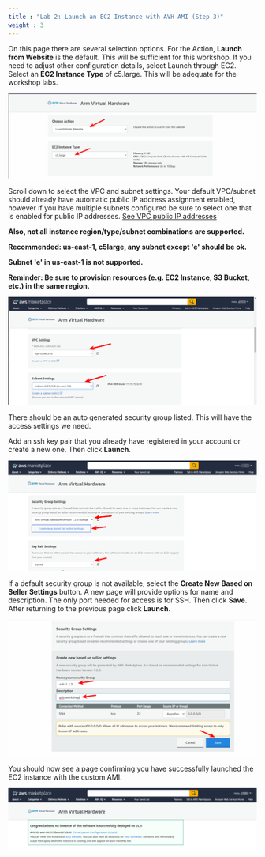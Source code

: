```yaml
---
title : "Lab 2: Launch an EC2 Instance with AVH AMI (Step 3)"
weight : 3
---
```


On this page there are several selection options. For the Action, **Launch from Website** is the default. This will be sufficient for this workshop. If you need to adjust other configuration details, select Launch through EC2. Select an **EC2 Instance Type** of c5.large. This will be adequate for the workshop labs.

![avh_overview](/static/marketplace-5.png)

Scroll down to select the VPC and subnet settings.  Your default VPC/subnet should already have automatic public IP address assignment enabled, however if you have multiple subnets configured be sure to select one that is enabled for public IP addresses. [See VPC public IP addresses](/300-labs/lab-1/s3/publicip)

**Also, not all instance region/type/subnet combinations are supported.**

**Recommended: us-east-1, c5large, any subnet except 'e' should be ok.**

**Subnet 'e' in us-east-1 is not supported.** 

**Reminder: Be sure to provision resources (e.g. EC2 Instance, S3 Bucket, etc.) in the same region.**

![avh_overview](/static/marketplace-6.png)

There should be an auto generated security group listed. This will have the access settings we need. 

Add an ssh key pair that you already have registered in your account or create a new one. Then click **Launch**.

![avh_overview](/static/marketplace-7.png)

If a default security group is not available, select the **Create New Based on Seller Settings** button. A new page will provide options for name and description. The only port needed for access is for SSH. Then click **Save**. After returning to the previous page click **Launch**.

![avh_mkt-10](/static/marketplace-10.png)

You should now see a page confirming you have successfully launched the EC2 instance with the custom AMI.

![avh_overview](/static/marketplace-8.png)

